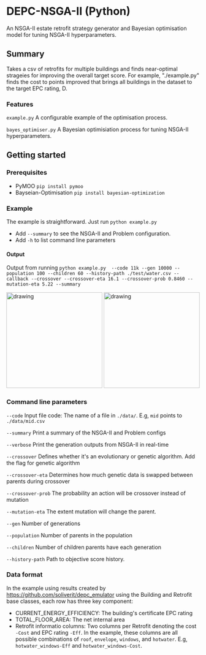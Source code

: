 # DEPC-NSGA-II (Python)
An NSGA-II estate retrofit strategy generator and Bayesian optimisation model for tuning NSGA-II hyperparameters.

## Summary
Takes a csv of retrofits for multiple buildings and finds near-optimal strageies for improving the overall target score. For example, "./example.py" finds the cost to points improved that brings all buildings in the dataset to the target EPC rating, D.
### Features
`example.py` A configurable example of the optimisation process.

`bayes_optimiser.py` A Bayesian optimisiation process for tuning NSGA-II hyperparameters.
## Getting started
### Prerequisites
- PyMOO `pip install pymoo`
- Bayseian-Optimisation `pip install bayesian-optimization`
### Example
The example is straightforward. Just run `python example.py` 
- Add `--summary` to see the NSGA-II and Problem configuration.
- Add `-h` to list command line parameters
#### Output
Output from running `python example.py  --code 11k --gen 10000 --population 100 --children 60 --history-path ./test/water.csv --callback --crossover --crossover-eta 16.1 --crossover-prob 0.8460 --mutation-eta 5.22 --summary`

<img src="https://github.com/soliverit/depc_nsga2/assets/3307541/d0273235-bc44-4fd7-ad47-eb77cb3def6d)" alt="drawing" height="250"/>
   
<img src="https://github.com/soliverit/depc_nsga2/assets/3307541/edcf9c16-c146-4992-abb3-1bab41408642)" alt="drawing" height="250"/>



### Command line parameters
`--code` Input file code: The name of a file in `./data/`. E.g, `mid` points to `./data/mid.csv`

`--summary` Print a summary of the NSGA-II and Problem configs

`--verbose` Print the generation outputs from NSGA-II in real-time

`--crossover` Defines whether it's an evolutionary or genetic algorithm. Add the flag for genetic algorithm

`--crossover-eta`  Determines how much genetic data is swapped between parents during crossover

`--crossover-prob` The probability an action will be crossover instead of mutation

`--mutation-eta`  The extent mutation will change the parent. 

`--gen` Number of generations

`--population` Number of parents in the population

`--children` Number of children parents have each generation

`--history-path` Path to objective score history.

### Data format
In the example using results created by https://github.com/soliverit/depc_emulator using the Building and Retrofit base classes, each row has three key component:

- CURRENT_ENERGY_EFFICIENCY:  The building's certificate EPC rating
- TOTAL_FLOOR_AREA: The net internal area
- Retrofit informatio columns: Two columns per Retrofit denoting the cost `-Cost` and EPC rating `-Eff`. In the example, these columns are all possible combinations of `roof`, `envelope`, `windows`, and `hotwater`. E.g, `hotwater_windows-Eff` and `hotwater_windows-Cost`.
